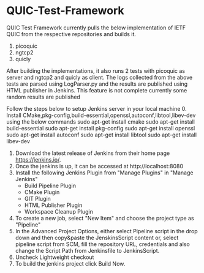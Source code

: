 # QUIC-Test-Framework

QUIC Test Framework currently pulls the below implementation of IETF QUIC from the respective repositories and builds it. 

1. picoquic
2. ngtcp2
3. quicly 

After building the implementations, it also runs 2 tests with picoquic as server and ngtcp2 and quicly as client. The logs collected from the above tests are parsed using LogParser.py and the results are published using HTML publisher in Jenkins. This feature is not complete currently some random results are published 

Follow the steps below to setup Jenkins server in your local machine
0. Install CMake,pkg-config,build-essential,openssl,autoconf,libtool,libev-dev using the below commands
	sudo apt-get install cmake
	sudo apt-get install build-essential
	sudo apt-get install pkg-config
	sudo apt-get install openssl
	sudo apt-get install autoconf
	sudo apt-get install libtool
	sudo apt-get install libev-dev
1. Download the latest release of Jenkins from their home page https://jenkins.io/.
2. Once the jenkins is up, it can be accessed at http://localhost:8080
3. Install the following Jenkins Plugin from "Manage Plugins" in "Manage Jenkins"
    - Build Pipeline Plugin
    - CMake Plugin
    - GIT Plugin
    - HTML Publisher Plugin
    - Workspace Cleanup Plugin
4. To create a new job, select "New Item" and choose the project type as "Pipeline"
5. In the Advanced Project Options, either select Pipeline script in the drop down and then copy&paste the JenskinsScript content 
or, select pipeline script from SCM, fill the repository URL, credentials and also change the Script Path from Jenkinsfile to JenkinsScript.
6. Uncheck Lightweight checkout
7. To build the jenkins project click Build Now.  
